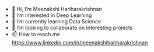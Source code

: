 - 👋 Hi, I’m Meenakshi Hariharakrishnan
- 👀 I’m interested in Deep Learning
- 🌱 I’m currently learning Data Science
- 💞️ I’m looking to collaborate on Interesting projects 
- 📫 How to reach me https://www.linkedin.com/in/meenakshihariharakrishnan


<!---
Meenakshi050394/Meenakshi050394 is a ✨ special ✨ repository because its `README.md` (this file) appears on your GitHub profile.
You can click the Preview link to take a look at your changes.
--->
